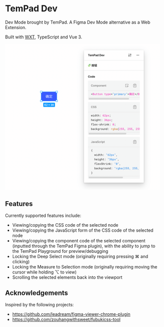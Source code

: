# TemPad Dev

Dev Mode brought by TemPad. A Figma Dev Mode alternative as a Web Extension.

Built with [WXT](https://wxt.dev/), TypeScript and Vue 3.

<center>
  <picture>
    <source media="(prefers-color-scheme: dark)" srcset="assets/dark.png">
    <source media="(prefers-color-scheme: light)" srcset="assets/light.png">
    <img alt="Shows a screenshot of the extension panel." src="assets/light.png">
  </picture>
</center>

## Features

Currently supported features include:

- Viewing/copying the CSS code of the selected node
- Viewing/copying the JavaScript form of the CSS code of the selected node
- Viewing/copying the component code of the selected component (inputted through the TemPad Figma plugin), with the ability to jump to the TemPad Playground for preview/debugging
- Locking the Deep Select mode (originally requiring pressing ⌘ and clicking)
- Locking the Measure to Selection mode (originally requiring moving the cursor while holding ⌥ to view)
- Scrolling the selected elements back into the viewport

## Acknowledgements

Inspired by the following projects:

- https://github.com/leadream/figma-viewer-chrome-plugin
- https://github.com/zouhangwithsweet/fubukicss-tool

